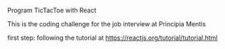 Program TicTacToe with React

This is the coding challenge for the job interview at Principia Mentis

first step: following the tutorial at https://reactjs.org/tutorial/tutorial.html